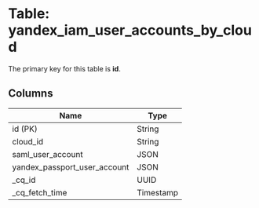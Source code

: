 # Table: yandex_iam_user_accounts_by_cloud


The primary key for this table is **id**.


## Columns
| Name          | Type          |
| ------------- | ------------- |
|id (PK)|String|
|cloud_id|String|
|saml_user_account|JSON|
|yandex_passport_user_account|JSON|
|_cq_id|UUID|
|_cq_fetch_time|Timestamp|